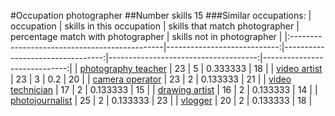 #Occupation photographer
##Number skills 15
###Similar occupations:
| occupation                                    |   skills in this occupation |   skills that match photographer |   percentage match with photographer |   skills not in photographer |
|:----------------------------------------------|----------------------------:|---------------------------------:|-------------------------------------:|-----------------------------:|
| [photography teacher](photography_teacher.md) |                          23 |                                5 |                             0.333333 |                           18 |
| [video artist](video_artist.md)               |                          23 |                                3 |                             0.2      |                           20 |
| [camera operator](camera_operator.md)         |                          23 |                                2 |                             0.133333 |                           21 |
| [video technician](video_technician.md)       |                          17 |                                2 |                             0.133333 |                           15 |
| [drawing artist](drawing_artist.md)           |                          16 |                                2 |                             0.133333 |                           14 |
| [photojournalist](photojournalist.md)         |                          25 |                                2 |                             0.133333 |                           23 |
| [vlogger](vlogger.md)                         |                          20 |                                2 |                             0.133333 |                           18 |

